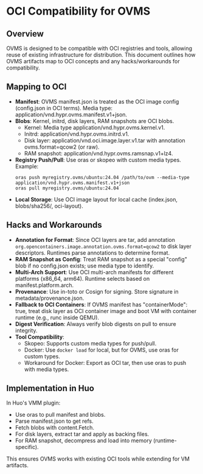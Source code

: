 # OCI Compatibility for OVMS

## Overview

OVMS is designed to be compatible with OCI registries and tools, allowing reuse of existing infrastructure for distribution. This document outlines how OVMS artifacts map to OCI concepts and any hacks/workarounds for compatibility.

## Mapping to OCI

- **Manifest**: OVMS manifest.json is treated as the OCI image config (config.json in OCI terms). Media type: application/vnd.hypr.ovms.manifest.v1+json.
- **Blobs**: Kernel, initrd, disk layers, RAM snapshots are OCI blobs.
  - Kernel: Media type application/vnd.hypr.ovms.kernel.v1.
  - Initrd: application/vnd.hypr.ovms.initrd.v1.
  - Disk layer: application/vnd.oci.image.layer.v1.tar with annotation ovms.format=qcow2 (or raw).
  - RAM snapshot: application/vnd.hypr.ovms.ramsnap.v1+lz4.
- **Registry Push/Pull**: Use oras or skopeo with custom media types. Example:
  ```
  oras push myregistry.ovms/ubuntu:24.04 /path/to/ovm --media-type application/vnd.hypr.ovms.manifest.v1+json
  oras pull myregistry.ovms/ubuntu:24.04
  ```
- **Local Storage**: Use OCI image layout for local cache (index.json, blobs/sha256/, oci-layout).

## Hacks and Workarounds

- **Annotation for Format**: Since OCI layers are tar, add annotation `org.opencontainers.image.annotation.ovms.format=qcow2` to disk layer descriptors. Runtimes parse annotations to determine format.
- **RAM Snapshot as Config**: Treat RAM snapshot as a special "config" blob if no config.json exists; use media type to identify.
- **Multi-Arch Support**: Use OCI multi-arch manifests for different platforms (x86_64, arm64). Runtime selects based on manifest.platform.arch.
- **Provenance**: Use in-toto or Cosign for signing. Store signature in metadata/provenance.json.
- **Fallback to OCI Containers**: If OVMS manifest has "containerMode": true, treat disk layer as OCI container image and boot VM with container runtime (e.g., runc inside QEMU).
- **Digest Verification**: Always verify blob digests on pull to ensure integrity.
- **Tool Compatibility**: 
  - Skopeo: Supports custom media types for push/pull.
  - Docker: Use `docker load` for local, but for OVMS, use oras for custom types.
  - Workaround for Docker: Export as OCI tar, then use oras to push with media types.

## Implementation in Huo

In Huo's VMM plugin:
- Use oras to pull manifest and blobs.
- Parse manifest.json to get refs.
- Fetch blobs with content.Fetch.
- For disk layers, extract tar and apply as backing files.
- For RAM snapshot, decompress and load into memory (runtime-specific).

This ensures OVMS works with existing OCI tools while extending for VM artifacts.

